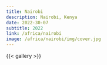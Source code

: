 ```yaml
---
title: Nairobi
description: Nairobi, Kenya
date: 2022-30-07
subtitle: 2022
link: /africa/nairobi
image: /africa/nairobi/img/cover.jpg
---
```

{{< gallery >}} 
